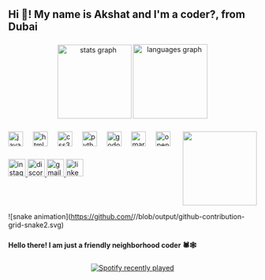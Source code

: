 <h2 align="left">Hi 👋! My name is Akshat and I'm a coder?, from Dubai</h2>

###

<div align="center">
  <img src="https://github-readme-stats.vercel.app/api?username=ItsAkshatSh&hide_title=false&hide_rank=false&show_icons=true&include_all_commits=true&count_private=true&disable_animations=false&theme=dracula&locale=en&hide_border=false" height="150" alt="stats graph"  />
  <img src="https://github-readme-stats.vercel.app/api/top-langs?username=ItsAkshatSh&locale=en&hide_title=false&layout=compact&card_width=320&langs_count=5&theme=dracula&hide_border=false" height="151" alt="languages graph"  />
</div>

###

<img align="right" height="150" src="https://media-hosting.imagekit.io//89b1e468d6c24886/Akshat%20Pfp.jpeg?Expires=1834398929&Key-Pair-Id=K2ZIVPTIP2VGHC&Signature=IefAUM6LW8xoijA0siGlWB9057l64AdZd~gtPJQYm8kuUc8q8CE-VBugY~PKoLx2Mei-lhbEb2Y-hWlUS7xQK5wetF1I52h3TZFQhh2QRXrudOCMsfoypB4x-Tz4qQH7CuspCIkdLg11OlEcX-1~FlaSzrGGZ2tJsJ3ZEuIjbK0~Za9lXMP3g5ahDFN4ds1p6CNhz6mA8g0rMKNE7VBGitkLyKJvARiA8RF8da5NiCSQeLNf2D18Dp~lh~uOMTbe58sJIwi9z9wbe~1c2yGtdn2Xq50-41kFNyQacIQNHVFA5N7FlpVB-L6l41OAv~drBWkQnQFL1K-Ya8sfwGpkPA__"  />

###

<div align="left">
  <img src="https://cdn.jsdelivr.net/gh/devicons/devicon/icons/javascript/javascript-original.svg" height="30" alt="javascript logo"  />
  <img width="12" />
  <img src="https://cdn.jsdelivr.net/gh/devicons/devicon/icons/html5/html5-original.svg" height="30" alt="html5 logo"  />
  <img width="12" />
  <img src="https://cdn.jsdelivr.net/gh/devicons/devicon/icons/css3/css3-original.svg" height="30" alt="css3 logo"  />
  <img width="12" />
  <img src="https://cdn.jsdelivr.net/gh/devicons/devicon/icons/python/python-original.svg" height="30" alt="python logo"  />
  <img width="12" />
  <img src="https://cdn.jsdelivr.net/gh/devicons/devicon/icons/godot/godot-original.svg" height="30" alt="godot logo"  />
  <img width="12" />
  <img src="https://cdn.jsdelivr.net/gh/devicons/devicon/icons/markdown/markdown-original.svg" height="30" alt="markdown logo"  />
  <img width="12" />
  <img src="https://cdn.jsdelivr.net/gh/devicons/devicon/icons/opencv/opencv-original.svg" height="30" alt="opencv logo"  />
</div>

###

<div align="left">
  <a href="https://www.instagram.com/akshat.shsh/" target="_blank">
    <img src="https://img.shields.io/static/v1?message=Instagram&logo=instagram&label=&color=E4405F&logoColor=white&labelColor=&style=for-the-badge" height="35" alt="instagram logo"  />
  </a>
  <a href="https://discord.com/users/" target="_blank">
    <img src="https://img.shields.io/static/v1?message=Discord&logo=discord&label=&color=7289DA&logoColor=white&labelColor=&style=for-the-badge" height="35" alt="discord logo"  />
  </a>
  <a href="https://mail.google.com/mail/u/0/?fs=1&to=akshanik1104@gmail.com&body=Send+me+a+message+:).&tf=cm" target="_blank">
    <img src="https://img.shields.io/static/v1?message=Gmail&logo=gmail&label=&color=D14836&logoColor=white&labelColor=&style=for-the-badge" height="35" alt="gmail logo"  />
  </a>
  <a href="https://www.linkedin.com/in/akshat-sharma-9aaa442b2/" target="_blank">
    <img src="https://img.shields.io/static/v1?message=LinkedIn&logo=linkedin&label=&color=0077B5&logoColor=white&labelColor=&style=for-the-badge" height="35" alt="linkedin logo"  />
  </a>
</div>

###

<br clear="both">

![snake animation](https://github.com/<seu ItsAkshatSh>/<seu ItsAkshatSh>/blob/output/github-contribution-grid-snake2.svg)

###

<h4 align="left">Hello there! I am just a friendly neighborhood coder 🕷️🕸️</h4>

###

<div align="center">
  <a href="https://open.spotify.com/user/31wdtishcujpgv47o2y4ip3vvaba">
    <img src="https://spotify-recently-played-readme.vercel.app/api?user=31wdtishcujpgv47o2y4ip3vvaba&count=5" alt="Spotify recently played"  />
  </a>
</div>

###
